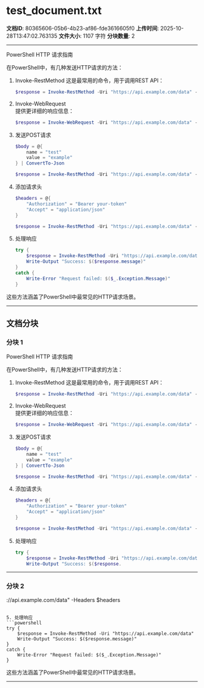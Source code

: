 # test_document.txt

**文档ID**: 80365606-05b6-4b23-af86-fde3616605f0
**上传时间**: 2025-10-28T13:47:02.763135
**文件大小**: 1107 字符
**分块数量**: 2

---

PowerShell HTTP 请求指南

在PowerShell中，有几种发送HTTP请求的方法：

1. Invoke-RestMethod
   这是最常用的命令，用于调用REST API：
   ```powershell
   $response = Invoke-RestMethod -Uri "https://api.example.com/data" -Method GET
   ```

2. Invoke-WebRequest  
   提供更详细的响应信息：
   ```powershell
   $response = Invoke-WebRequest -Uri "https://api.example.com/data" -Method GET
   ```

3. 发送POST请求
   ```powershell
   $body = @{
       name = "test"
       value = "example"
   } | ConvertTo-Json
   
   $response = Invoke-RestMethod -Uri "https://api.example.com/data" -Method POST -Body $body -ContentType "application/json"
   ```

4. 添加请求头
   ```powershell
   $headers = @{
       "Authorization" = "Bearer your-token"
       "Accept" = "application/json"
   }
   
   $response = Invoke-RestMethod -Uri "https://api.example.com/data" -Headers $headers
   ```

5. 处理响应
   ```powershell
   try {
       $response = Invoke-RestMethod -Uri "https://api.example.com/data"
       Write-Output "Success: $($response.message)"
   }
   catch {
       Write-Error "Request failed: $($_.Exception.Message)"
   }
   ```

这些方法涵盖了PowerShell中最常见的HTTP请求场景。

---

## 文档分块

### 分块 1

PowerShell HTTP 请求指南

在PowerShell中，有几种发送HTTP请求的方法：

1. Invoke-RestMethod
   这是最常用的命令，用于调用REST API：
   ```powershell
   $response = Invoke-RestMethod -Uri "https://api.example.com/data" -Method GET
   ```

2. Invoke-WebRequest  
   提供更详细的响应信息：
   ```powershell
   $response = Invoke-WebRequest -Uri "https://api.example.com/data" -Method GET
   ```

3. 发送POST请求
   ```powershell
   $body = @{
       name = "test"
       value = "example"
   } | ConvertTo-Json
   
   $response = Invoke-RestMethod -Uri "https://api.example.com/data" -Method POST -Body $body -ContentType "application/json"
   ```

4. 添加请求头
   ```powershell
   $headers = @{
       "Authorization" = "Bearer your-token"
       "Accept" = "application/json"
   }
   
   $response = Invoke-RestMethod -Uri "https://api.example.com/data" -Headers $headers
   ```

5. 处理响应
   ```powershell
   try {
       $response = Invoke-RestMethod -Uri "https://api.example.com/data"
       Write-Output "Success: $($response.

---

### 分块 2

://api.example.com/data" -Headers $headers
   ```

5. 处理响应
   ```powershell
   try {
       $response = Invoke-RestMethod -Uri "https://api.example.com/data"
       Write-Output "Success: $($response.message)"
   }
   catch {
       Write-Error "Request failed: $($_.Exception.Message)"
   }
   ```

这些方法涵盖了PowerShell中最常见的HTTP请求场景。

---


